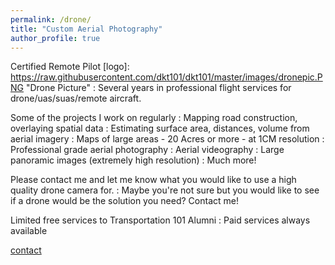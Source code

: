 ```yaml
---
permalink: /drone/
title: "Custom Aerial Photography"
author_profile: true
---
```

Certified Remote Pilot
[logo]: https://raw.githubusercontent.com/dkt101/dkt101/master/images/dronepic.PNG "Drone Picture"
:   Several years in professional flight services for drone/uas/suas/remote aircraft.

Some of the projects I work on regularly
:   Mapping road construction, overlaying spatial data
:   Estimating surface area, distances, volume from aerial imagery
:   Maps of large areas - 20 Acres or more - at 1CM resolution
:   Professional grade aerial photography
:   Aerial videography
:   Large panoramic images (extremely high resolution)
:   Much more!

Please contact me and let me know what you would like to use a high quality drone camera for. 
:   Maybe you're not sure but you would like to see if a drone would be the solution you need? Contact me!

Limited free services to Transportation 101 Alumni
:   Paid services always available

[contact](mailto:dan.knopp@gmail.com)
